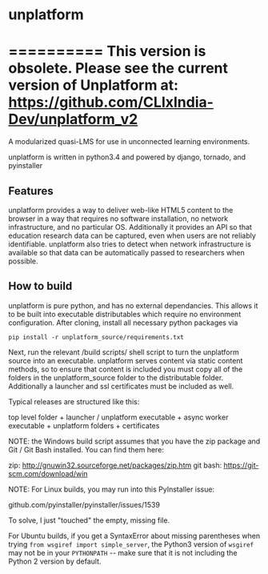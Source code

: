 # unplatform
==========
This version is obsolete. Please see the current version of Unplatform at: https://github.com/CLIxIndia-Dev/unplatform_v2
==========
A modularized quasi-LMS for use in unconnected learning environments.

unplatform is written in python3.4 and powered by django, tornado, and pyinstaller

Features
--------
unplatform provides a way to deliver web-like HTML5 content to the browser in a way that requires no software installation,
no network infrastructure, and no particular OS. Additionally it provides an API so that education research data can be captured,
even when users are not reliably identifiable. unplatform also tries to detect when network infrastructure is available
so that data can be automatically passed to researchers when possible.

How to build
-------------
unplatform is pure python, and has no external dependancies. This allows it to be built into executable distributables
which require no environment configuration. After cloning, install all necessary python packages via

```pip install -r unplatform_source/requirements.txt```

Next, run the relevant /build scripts/ shell script to turn the unplatform source into an executable. unplatform serves
content via static content methods, so to ensure that content is included you must copy all of the folders in the unplatform_source
folder to the distributable folder. Additionally a launcher and ssl certificates must be included as well.

Typical releases are structured like this:

top level folder + launcher / unplatform executable + async worker executable + unplatform folders + certificates

NOTE: the Windows build script assumes that you have the zip package and Git / Git Bash installed.
You can find them here:

zip: http://gnuwin32.sourceforge.net/packages/zip.htm
git bash: https://git-scm.com/download/win

NOTE:
For Linux builds, you may run into this PyInstaller issue:

github.com/pyinstaller/pyinstaller/issues/1539

To solve, I just "touched" the empty, missing file.

For Ubuntu builds, if you get a SyntaxError about missing parentheses
when trying `from wsgiref import simple_server`, the Python3 version of
`wsgiref` may not be in your `PYTHONPATH` -- make sure that it is not including the
Python 2 version by default.
